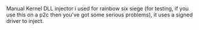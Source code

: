 Manual Kernel DLL injector i used for rainbow six siege (for testing, if you use this on a p2c then you've got some serious problems), it uses a signed driver to inject. 

